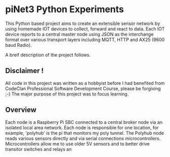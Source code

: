 # piNet3 Python Experiments

This Python based project aims to create an extensible sensor network by using homemade IOT devices to collect, forward and react to data.  Each IOT device reports to a central master node using JSON as the interchange format over various transport layers including MQTT, HTTP and AX25 (9600 baud Radio).  

A breif description of the project follows.

## Disclaimer !
All code in this project was written as a hobbyist before I had benefited from CodeClan Professional Software Development Course, please be forgiving ;-)  The major purpose of this project was to focus learning.

## Overview

Each node is a Raspberry Pi SBC connected to a central broker node via an isolated local area network.  Each node is responsible for one location, for example, 'polyhub' is the pi that monitors my poly tunnel.  The Polyhub node reads various sensors directly and via serial connections microcontrollers.  Microcontrollers allow me to use older 5V sensors and to better drive transitor switches and relays an

